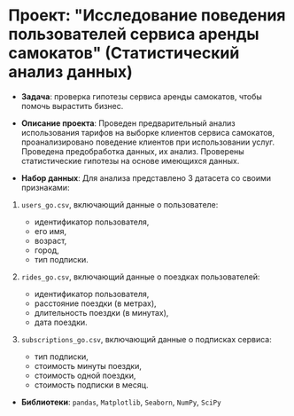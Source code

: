 # Проект: "Исследование поведения пользователей сервиса аренды самокатов" (Статистический анализ данных)
- **Задача**: проверка гипотезы сервиса аренды самокатов, чтобы помочь вырастить бизнес.  

- **Описание проекта**: Проведен предварительный анализ использования тарифов на выборке клиентов сервиса самокатов, проанализировано поведение клиентов при использовании услуг. Проведена предобработка данных, их анализ. Проверены статистические гипотезы на основе имеющихся данных.

- **Набор данных**: Для анализа представлено 3 датасета со своими признаками:
1) `users_go.csv`, включающий данные о пользователе:
    - идентификатор пользователя,
    - его имя,
    - возраст,
    - город,
    - тип подписки.  
    
2) `rides_go.csv`, включающий данные о поездках пользователей:
    - идентификатор пользователя,
    - расстояние поездки (в метрах),
    - длительность поездки (в минутах),
    - дата поездки.  
    
3) `subscriptions_go.csv`, включающий данные о подписках сервиса:
    - тип подписки,
    - стоимость минуты поездки,
    - стоимость одной поездки,
    - стоимость подписки в месяц.  
    
- **Библиотеки**: `pandas`, `Matplotlib`, `Seaborn`, `NumPy`, `SciPy`

